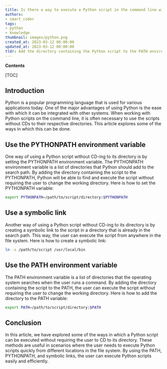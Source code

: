 ```yaml
---
title: Is there a way to execute a Python script in the command line without changing the directory to where it is stored? is it possible to use the pythonpath for this?
authors:
- smart_coder
tags:
- python
- knowledge
thumbnail: images/python.png
created_at: 2023-03-12 00:00:00
updated_at: 2023-03-12 00:00:00
tldr: Add the directory containing the Python script to the PATH environment variable.
---
```


**Contents**

[TOC]

## Introduction

Python is a popular programming language that is used for various applications today. One of the major advantages of using Python is the ease with which it can be integrated with other systems. When working with Python scripts on the command line, it is often necessary to use the scripts without CDs to their respective directories. This article explores some of the ways in which this can be done.

## Use the PYTHONPATH environment variable

One way of using a Python script without CD-ing to its directory is by setting the PYTHONPATH environment variable. The PYTHONPATH environment variable is a list of directories that Python should add to the search path. By adding the directory containing the script to the PYTHONPATH, Python will be able to find and execute the script without requiring the user to change the working directory. Here is how to set the PYTHONPATH variable:

```bash
export PYTHONPATH=/path/to/script/directory:$PYTHONPATH
```

## Use a symbolic link

Another way of using a Python script without CD-ing to its directory is by creating a symbolic link to the script in a directory that is already in the search path. This way, the user can execute the script from anywhere in the file system. Here is how to create a symbolic link:

```bash
ln -s /path/to/script /usr/local/bin
```

## Use the PATH environment variable

The PATH environment variable is a list of directories that the operating system searches when the user runs a command. By adding the directory containing the script to the PATH, the user can execute the script without requiring the user to change the working directory. Here is how to add the directory to the PATH variable:

```bash
export PATH=/path/to/script/directory:$PATH
```

## Conclusion

In this article, we have explored some of the ways in which a Python script can be executed without requiring the user to CD to its directory. These methods are useful in scenarios where the user needs to execute Python scripts quickly from different locations in the file system. By using the PATH, PYTHONPATH, and symbolic links, the user can execute Python scripts easily and efficiently.
